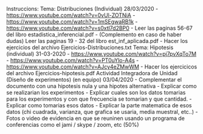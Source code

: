 Instruccions:
Tema: Distribuciones (Individual)			28/03/2020
		- https://www.youtube.com/watch?v=0vUl-ZOTNiA
		- https://www.youtube.com/watch?v=1mSEgwaRB1k
		- https://www.youtube.com/watch?v=s0xtl7d2BP0
		- Leer las paginas 56-67 del libro estadistica_inferencial.pdf
		- (Complemento en caso de haber dudas) Leer las paginas 19 - 32 del libro est_inf_aplicada.pdf
		- Hacer los ejercicios del archivo Ejercicios-Distribuciones.txt
Tema: Hipotesis (individual) 31-03-2020
		- https://www.youtube.com/watch?v=pj7pvXqTo7M
		- https://www.youtube.com/watch?v=PT0uYlo-A4s
		- https://www.youtube.com/watch?v=AJcy4eZMwWM
		- Hacer los ejercicicos del archivo Ejercicios-hipotesis.pdf
Actividad Integradora de Unidad (Diseño de experimentos) (en equipo)			03/04/2020
	- Complementar el documento con una hipotesis nula y una hipotes alternativa
	- Explicar como se realizarian los experimentos
	- Explicar cuales son los datos tomarias para los experimentos y con que frecuencia se tomarian y que cantidad.
	- Explicar como tomarias esos datos
	- Explicar la parte matematica de esos datos (chi cuadrada, varianza, que grafica se usaria, media muestral, etc..) 
	- Fotos o video de evidencia en que se reuninen usando un programa de conferencias como el jami / skype / zoom, etc (50%)
